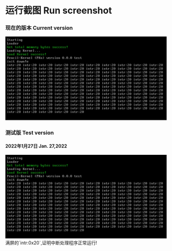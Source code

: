 # 运行截图 Run screenshot
### 现在的版本 Current version
<img src="test/22_1_27.jpg" />

### 测试版 Test version
#### 2022年1月27日 Jan. 27,2022
<img src="test/22_1_27.jpg" />
满屏的`intr:0x20`,证明中断处理程序正常运行!
